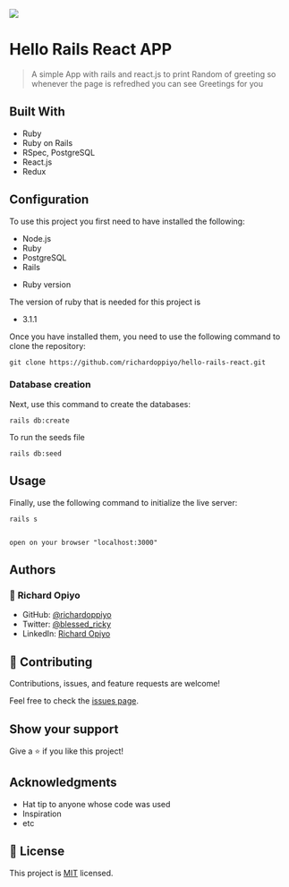 ![](https://img.shields.io/badge/Microverse-blueviolet)
# Hello Rails React APP

> A simple App with rails and react.js to print Random of greeting so whenever the page is refredhed you can see Greetings for you


## Built With

- Ruby
- Ruby on Rails
- RSpec, PostgreSQL
- React.js 
- Redux

## Configuration

To use this project you first need to have installed the following:

+ Node.js
+ Ruby
+ PostgreSQL
+ Rails

* Ruby version

The version of ruby that is needed for this project is 

+ 3.1.1

Once you have installed them, you need to use the following command to clone the repository:

```
git clone https://github.com/richardoppiyo/hello-rails-react.git
```

### Database creation

Next, use this command to create the databases:
```
rails db:create
```

To run the seeds file

```
rails db:seed
```

## Usage

Finally, use the following command to initialize the live server:

```
rails s
```

```

open on your browser "localhost:3000"
```

## Authors


### 👤 **Richard Opiyo**

- GitHub: [@richardoppiyo](https://github.com/richardoppiyo)
- Twitter: [@blessed_ricky](https://twitter.com/blessed_ricky)
- LinkedIn: [Richard Opiyo](https://linkedin.com/in/richardoppiyo) 



## 🤝 Contributing

Contributions, issues, and feature requests are welcome!

Feel free to check the [issues page](../../issues/).

## Show your support

Give a ⭐️ if you like this project!

## Acknowledgments

- Hat tip to anyone whose code was used
- Inspiration
- etc

## 📝 License

This project is [MIT](./MIT.md) licensed.
